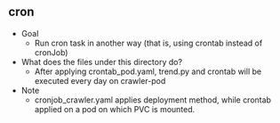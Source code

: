 ## cron
* Goal
    * Run cron task in another way (that is, using crontab instead of cronJob)
* What does the files under this directory do?
    * After applying crontab_pod.yaml, trend.py and crontab will be executed every day on crawler-pod
*  Note
    * cronjob_crawler.yaml applies deployment method, while crontab applied on a pod on which PVC is mounted.